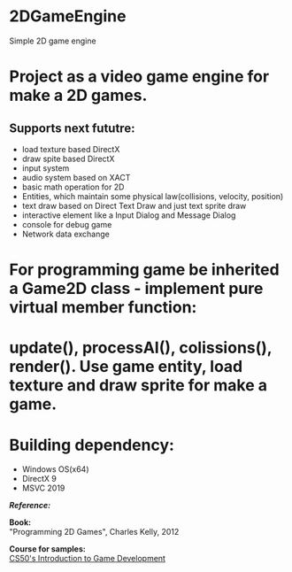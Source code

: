# 2DGameEngine
Simple 2D game engine
# Project as a video game engine for make a 2D games. 
## Supports next fututre:
* load texture based DirectX
* draw spite based DirectX
* input system
* audio system based on XACT
* basic math operation for 2D
* Entities, which maintain some physical law(collisions, velocity, position)
* text draw based on Direct Text Draw and just text sprite draw
* interactive element like a Input Dialog and Message Dialog
* console for debug game
* Network data exchange
# For programming game be inherited a Game2D class - implement pure virtual member function: 
# update(), processAI(), colissions(), render(). Use game entity, load texture and draw sprite for make a game.

# Building dependency:
* Windows OS(x64)
* DirectX 9
* MSVC 2019

***Reference:***
<p><b>Book:</b><br>"Programming 2D Games", Charles Kelly, 2012 </p>
<p><b>Course for samples:</b><br><a href="https://www.edx.org/course/cs50s-introduction-to-game-development">CS50's Introduction to Game Development</a></p>
